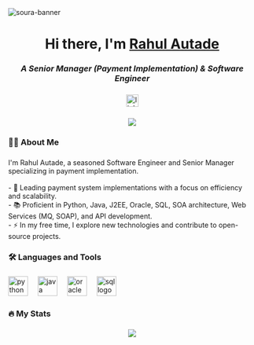 <img src="https://res.cloudinary.com/superfolio/image/upload/v1620689979/68747470733a2f2f692e70696e696d672e636f6d2f6f726967696e616c732f63362f33332f63322f63363333633230656465383266306530636564376435373064626533613166332e676966_yjuh2s.gif" alt="soura-banner">


<h1 align="center"> Hi there, I'm <a href="https://www.linkedin.com/in/rahul-autade-61310158/" target="_blank" rel="noopener noreferrer"> Rahul Autade </a>  </samp>
<h3 align="center"><i>A Senior Manager (Payment Implementation) & Software Engineer</i></h3>

###

<div align="center">
  <a href="https://www.linkedin.com/in/rahul-autade-61310158/" target="_blank">
    <img src="https://img.shields.io/static/v1?message=LinkedIn&logo=linkedin&label=&color=0077B5&logoColor=white&labelColor=&style=for-the-badge" height="25" alt="linkedin logo"  />
  </a>
</div>

###

<div align="center">
  <img src="https://visitor-badge.laobi.icu/badge?page_id=RahulAutade2288.RahulAutade2288&"  />
</div>

###

<h3 align="left">👩‍💻 About Me</h3>

###

<p align="left">
  I'm Rahul Autade, a seasoned Software Engineer and Senior Manager specializing in payment implementation.<br><br>
  - 🔭 Leading payment system implementations with a focus on efficiency and scalability.<br>
  - 📚 Proficient in Python, Java, J2EE, Oracle, SQL, SOA architecture, Web Services (MQ, SOAP), and API development.<br>
  - ⚡ In my free time, I explore new technologies and contribute to open-source projects.
</p>

###

<h3 align="left">🛠 Languages and Tools</h3>

###

<div align="left">
  <img src="https://cdn.jsdelivr.net/gh/devicons/devicon/icons/python/python-original.svg" height="40" alt="python logo"  />
  <img width="12" />
  <img src="https://cdn.jsdelivr.net/gh/devicons/devicon/icons/java/java-original.svg" height="40" alt="java logo"  />
  <img width="12" />
  <img src="https://cdn.jsdelivr.net/gh/devicons/devicon/icons/oracle/oracle-original.svg" height="40" alt="oracle logo"  />
  <img width="12" />
  <img src="https://cdn.jsdelivr.net/gh/devicons/devicon/icons/mysql/mysql-original-wordmark.svg" height="40" alt="sql logo"  />
</div>

###

<h3 align="left">🔥 My Stats</h3>

###
<div align="center">
<!-- ![](https://github-readme-streak-stats.herokuapp.com/?user=RahulAutade2288&theme=radical&hide_border=false)<br/> -->
  <img src="https://github-readme-streak-stats.herokuapp.com/?user=RahulAutade2288&theme=radical&hide_border=false"  />
</div>




